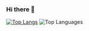 ### Hi there 👋


[![Top Langs](https://github-readme-stats.vercel.app/api/top-langs/?username=LC1243)](https://github.com/anuraghazra/github-readme-stats)
![Top Languages](https://github-readme-stats.vercel.app/api/top-langs/?username=LC1243&theme=nord&count_private=true)
<!--
**LC1243/LC1243** is a ✨ _special_ ✨ repository because its `README.md` (this file) appears on your GitHub profile.

Here are some ideas to get you started:

- 🔭 I’m currently working on ...
- 🌱 I’m currently learning ...
- 👯 I’m looking to collaborate on ...
- 🤔 I’m looking for help with ...
- 💬 Ask me about ...
- 📫 How to reach me: ...
- 😄 Pronouns: ...
- ⚡ Fun fact: ...
-->

